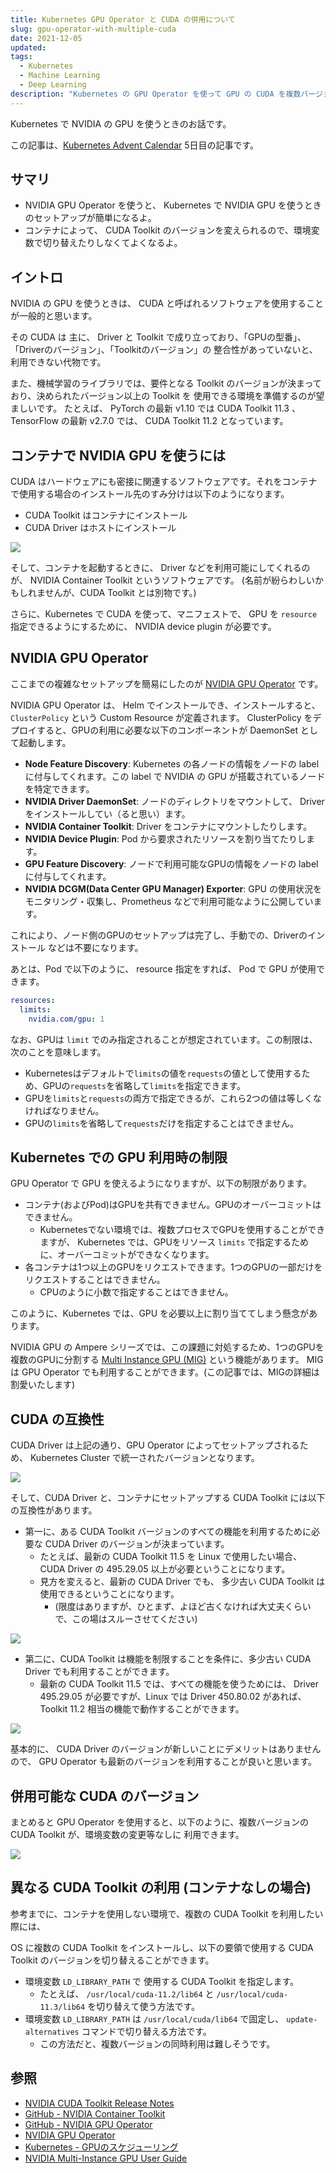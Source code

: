 ```yaml
---
title: Kubernetes GPU Operator と CUDA の併用について
slug: gpu-operator-with-multiple-cuda
date: 2021-12-05
updated:
tags:
  - Kubernetes
  - Machine Learning
  - Deep Learning
description: "Kubernetes の GPU Operator を使って GPU の CUDA を複数バージョン併用するお話です。"
---
```


Kubernetes で NVIDIA の GPU を使うときのお話です。

この記事は、[Kubernetes Advent Calendar](https://qiita.com/advent-calendar/2021/kubernetes) 5日目の記事です。

## サマリ

- NVIDIA GPU Operator を使うと、 Kubernetes で NVIDIA GPU を使うときのセットアップが簡単になるよ。
- コンテナによって、 CUDA Toolkit のバージョンを変えられるので、環境変数で切り替えたりしなくてよくなるよ。

## イントロ

NVIDIA の GPU を使うときは、 CUDA と呼ばれるソフトウェアを使用することが一般的と思います。

その CUDA は 主に、 Driver と Toolkit で成り立っており、「GPUの型番」、「Driverのバージョン」、「Toolkitのバージョン」の
整合性があっていないと、利用できない代物です。

また、機械学習のライブラリでは、要件となる Toolkit のバージョンが決まっており、決められたバージョン以上の Toolkit を
使用できる環境を準備するのが望ましいです。
たとえば、 PyTorch の最新 v1.10 では CUDA Toolkit 11.3 、 TensorFlow の最新 v2.7.0 では、 CUDA Toolkit 11.2 となっています。

## コンテナで NVIDIA GPU を使うには

CUDA はハードウェアにも密接に関連するソフトウェアです。それをコンテナで使用する場合のインストール先のすみ分けは以下のようになります。

- CUDA Toolkit はコンテナにインストール
- CUDA Driver はホストにインストール

![](/blog/2021-11-30-10-54-18.png)

そして、コンテナを起動するときに、 Driver などを利用可能にしてくれるのが、 NVIDIA Container Toolkit というソフトウェアです。
(名前が紛らわしいかもしれませんが、CUDA Toolkit とは別物です。)

さらに、Kubernetes で CUDA を使って、マニフェストで、 GPU を `resource` 指定できるようにするために、 NVIDIA device plugin が必要です。

## NVIDIA GPU Operator

ここまでの複雑なセットアップを簡易にしたのが [NVIDIA GPU Operator](https://docs.nvidia.com/datacenter/cloud-native/gpu-operator/overview.html) です。

NVIDIA GPU Operator は、 Helm でインストールでき、インストールすると、 `ClusterPolicy` という Custom Resource が定義されます。
ClusterPolicy をデプロイすると、GPUの利用に必要な以下のコンポーネントが DaemonSet として起動します。

- **Node Feature Discovery**: Kubernetes の各ノードの情報をノードの label に付与してくれます。この label で NVIDIA の GPU が搭載されているノードを特定できます。
- **NVIDIA Driver DaemonSet**: ノードのディレクトリをマウントして、 Driver をインストールしてい（ると思い）ます。
- **NVIDIA Container Toolkit**: Driver をコンテナにマウントしたりします。
- **NVIDIA Device Plugin**: Pod から要求されたリソースを割り当てたりします。
- **GPU Feature Discovery**: ノードで利用可能なGPUの情報をノードの label に付与してくれます。
- **NVIDIA DCGM(Data Center GPU Manager) Exporter**: GPU の使用状況をモニタリング・収集し、Prometheus などで利用可能なように公開しています。

これにより、ノード側のGPUのセットアップは完了し、手動での、Driverのインストール などは不要になります。

あとは、Pod で以下のように、 resource 指定をすれば、 Pod で GPU が使用できます。

```yaml
resources:
  limits:
    nvidia.com/gpu: 1
```

なお、GPUは `limit` でのみ指定されることが想定されています。この制限は、次のことを意味します。

- Kubernetesはデフォルトで`limits`の値を`requests`の値として使用するため、GPUの`requests`を省略して`limits`を指定できます。
- GPUを`limits`と`requests`の両方で指定できるが、これら2つの値は等しくなければなりません。
- GPUの`limits`を省略して`requests`だけを指定することはできません。

## Kubernetes での GPU 利用時の制限

GPU Operator で GPU を使えるようになりますが、以下の制限があります。

- コンテナ(およびPod)はGPUを共有できません。GPUのオーバーコミットはできません。
  - Kubernetesでない環境では、複数プロセスでGPUを使用することができますが、
    Kubernetes では、GPUをリソース `limits` で指定するために、オーバーコミットができなくなります。
- 各コンテナは1つ以上のGPUをリクエストできます。1つのGPUの一部だけをリクエストすることはできません。
  - CPUのように小数で指定することはできません。

このように、Kubernetes では、GPU を必要以上に割り当ててしまう懸念があります。

NVIDIA GPU の Ampere シリーズでは、この課題に対処するため、1つのGPUを複数のGPUに分割する [Multi Instance GPU (MIG)](https://docs.nvidia.com/datacenter/tesla/mig-user-guide/) という機能があります。
MIG は GPU Operator でも利用することができます。(この記事では、MIGの詳細は割愛いたします)

## CUDA の互換性

CUDA Driver は上記の通り、GPU Operator によってセットアップされるため、 Kubernetes Cluster で統一されたバージョンとなります。

![](/blog/2021-11-30-14-05-47.png)

そして、CUDA Driver と、コンテナにセットアップする CUDA Toolkit には以下の互換性があります。

- 第一に、ある CUDA Toolkit バージョンのすべての機能を利用するために必要な CUDA Driver のバージョンが決まっています。
  - たとえば、最新の CUDA Toolkit 11.5 を Linux で使用したい場合、 CUDA Driver の 495.29.05 以上が必要ということになります。
  - 見方を変えると、最新の CUDA Driver でも、 多少古い CUDA Toolkit は使用できるということになります。
    - (限度はありますが、ひとまず、よほど古くなければ大丈夫くらいで、この場はスルーさせてください)

![](/blog/2021-11-30-14-09-10.png)

- 第二に、CUDA Toolkit は機能を制限することを条件に、多少古い CUDA Driver でも利用することができます。
  - 最新の CUDA Toolkit 11.5 では、すべての機能を使うためには、 Driver 495.29.05 が必要ですが、Linux では Driver 450.80.02 があれば、
    Toolkit 11.2 相当の機能で動作することができます。

![](/blog/2021-11-30-14-16-49.png)

基本的に、 CUDA Driver のバージョンが新しいことにデメリットはありませんので、 GPU Operator も最新のバージョンを利用することが良いと思います。

## 併用可能な CUDA のバージョン

まとめると GPU Operator を使用すると、以下のように、複数バージョンの CUDA Toolkit が、環境変数の変更等なしに 利用できます。

![](/blog/2021-11-30-14-24-43.png)

## 異なる CUDA Toolkit の利用 (コンテナなしの場合)

参考までに、コンテナを使用しない環境で、複数の CUDA Toolkit を利用したい際には、

OS に複数の CUDA Toolkit をインストールし、以下の要領で使用する CUDA Toolkit のバージョンを切り替えることができます。

- 環境変数 `LD_LIBRARY_PATH` で 使用する CUDA Toolkit を指定します。
  - たとえば、 `/usr/local/cuda-11.2/lib64` と `/usr/local/cuda-11.3/lib64` を切り替えて使う方法です。
- 環境変数 `LD_LIBRARY_PATH` は `/usr/local/cuda/lib64` で固定し、 `update-alternatives` コマンドで切り替える方法です。
  - この方法だと、複数バージョンの同時利用は難しそうです。

## 参照

- [NVIDIA CUDA Toolkit Release Notes](https://docs.nvidia.com/cuda/cuda-toolkit-release-notes/index.html)
- [GitHub - NVIDIA Container Toolkit](https://github.com/NVIDIA/nvidia-docker)
- [GitHub - NVIDIA GPU Operator](https://github.com/NVIDIA/gpu-operator)
- [NVIDIA GPU Operator](https://docs.nvidia.com/datacenter/cloud-native/gpu-operator/overview.html)
- [Kubernetes - GPUのスケジューリング](https://kubernetes.io/ja/docs/tasks/manage-gpus/scheduling-gpus/)
- [NVIDIA Multi-Instance GPU User Guide](https://docs.nvidia.com/datacenter/tesla/mig-user-guide/)
